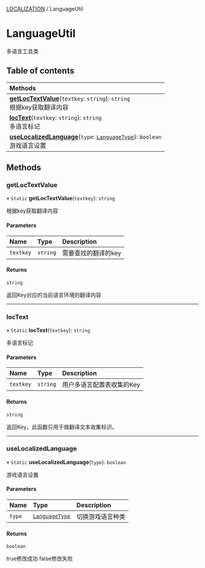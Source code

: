 [LOCALIZATION](../groups/Core.LOCALIZATION.md) / LanguageUtil

# LanguageUtil <Badge type="tip" text="Class" /> <Score text="LanguageUtil" />

多语言工具类

## Table of contents

| Methods |
| :-----|
| **[getLocTextValue](mw.LanguageUtil.md#getloctextvalue)**(`textkey`: `string`): `string` <br> 根据key获取翻译内容|
| **[locText](mw.LanguageUtil.md#loctext)**(`textkey`: `string`): `string` <br> 多语言标记|
| **[useLocalizedLanguage](mw.LanguageUtil.md#uselocalizedlanguage)**(`type`: [`LanguageType`](../enums/mw.LanguageType.md)): `boolean` <br> 游戏语言设置|

## Methods

### getLocTextValue <Score text="getLocTextValue" /> 

• `Static` **getLocTextValue**(`textkey`): `string` 

根据key获取翻译内容


#### Parameters

| Name | Type | Description |
| :------ | :------ | :------ |
| `textkey` | `string` | 需要查找的翻译的key |

#### Returns

`string`

返回Key对应的当前语言环境的翻译内容

___

### locText <Score text="locText" /> 

• `Static` **locText**(`textkey`): `string` 

多语言标记


#### Parameters

| Name | Type | Description |
| :------ | :------ | :------ |
| `textkey` | `string` | 用户多语言配置表收集的Key |

#### Returns

`string`

返回Key，此函数只用于做翻译文本收集标识。

___

### useLocalizedLanguage <Score text="useLocalizedLanguage" /> 

• `Static` **useLocalizedLanguage**(`type`): `boolean` 

游戏语言设置


#### Parameters

| Name | Type | Description |
| :------ | :------ | :------ |
| `type` | [`LanguageType`](../enums/mw.LanguageType.md) | 切换游戏语言种类 |

#### Returns

`boolean`

true修改成功 false修改失败
